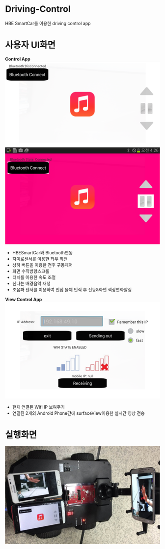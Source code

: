 # Driving-Control
HBE SmartCar를 이용한 driving control app


# 사용자 UI화면 
<strong> Control App </strong>
<img src="https://raw.githubusercontent.com/GwakInyoung/Driving-Control/master/Control%26View/control1.png">
<img src="https://raw.githubusercontent.com/GwakInyoung/Driving-Control/master/Control%26View/control2.png"> 


- HBESmartCar와 Bluetooth연동
- 자이로센서를 이용한 좌우 회전
- 상하 버튼을 이용한 전후 구동제어
- 화면 수직방향스크롤
- 터치를 이용한 속도 조절
- 신나는 배경음악 재생
- 초음파 센서를 이용하여 인접 물체 인식 후 진동&화면 색상변화알림



<strong> View Control App </strong>
<img src="https://raw.githubusercontent.com/GwakInyoung/Driving-Control/master/Control%26View/view%20control.png">

- 현재 연결된 Wifi IP 보여주기
- 연결된 2개의 Android Phone간에 surfaceView이용한 실시간 영상 전송


# 실행화면
<img src="https://raw.githubusercontent.com/GwakInyoung/Driving-Control/master/Control%26View/실행화면.jpg">

